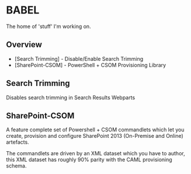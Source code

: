 BABEL
=====

The home of 'stuff' I'm working on.

## Overview

* [Search Trimming] - Disable/Enable Search Trimming
* [SharePoint-CSOM] - PowerShell + CSOM Provisioning Library

## Search Trimming

Disables search trimming in Search Results Webparts

## SharePoint-CSOM

A feature complete set of Powershell + CSOM commandlets which let you create, provision and configure SharePoint 2013 (On-Premise and Online) artefacts.

The commandlets are driven by an XML dataset which you have to author, this XML dataset has roughly 90% parity with the CAML provisioning schema.